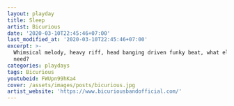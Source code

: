 ```yaml
---
layout: playday
title: Sleep
artist: Bicurious
date: '2020-03-10T22:45:46+07:00'
last_modified_at: '2020-03-10T22:45:46+07:00'
excerpt: >-
  Whimsical melody, heavy riff, head banging driven funky beat, what else do you
  need?
categories: playdays
tags: Bicurious
youtubeid: FWUpn99hKa4
cover: /assets/images/posts/bicurious.jpg
artist_website: 'https://www.bicuriousbandofficial.com/'
---
```


